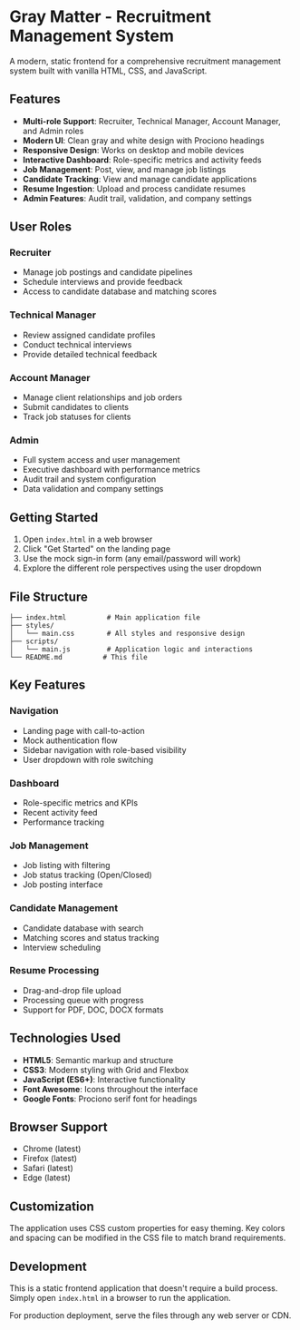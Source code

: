 # Gray Matter - Recruitment Management System

A modern, static frontend for a comprehensive recruitment management system built with vanilla HTML, CSS, and JavaScript.

## Features

- **Multi-role Support**: Recruiter, Technical Manager, Account Manager, and Admin roles
- **Modern UI**: Clean gray and white design with Prociono headings
- **Responsive Design**: Works on desktop and mobile devices
- **Interactive Dashboard**: Role-specific metrics and activity feeds
- **Job Management**: Post, view, and manage job listings
- **Candidate Tracking**: View and manage candidate applications
- **Resume Ingestion**: Upload and process candidate resumes
- **Admin Features**: Audit trail, validation, and company settings

## User Roles

### Recruiter
- Manage job postings and candidate pipelines
- Schedule interviews and provide feedback
- Access to candidate database and matching scores

### Technical Manager
- Review assigned candidate profiles
- Conduct technical interviews
- Provide detailed technical feedback

### Account Manager
- Manage client relationships and job orders
- Submit candidates to clients
- Track job statuses for clients

### Admin
- Full system access and user management
- Executive dashboard with performance metrics
- Audit trail and system configuration
- Data validation and company settings

## Getting Started

1. Open `index.html` in a web browser
2. Click "Get Started" on the landing page
3. Use the mock sign-in form (any email/password will work)
4. Explore the different role perspectives using the user dropdown

## File Structure

```
├── index.html          # Main application file
├── styles/
│   └── main.css        # All styles and responsive design
├── scripts/
│   └── main.js         # Application logic and interactions
└── README.md          # This file
```

## Key Features

### Navigation
- Landing page with call-to-action
- Mock authentication flow
- Sidebar navigation with role-based visibility
- User dropdown with role switching

### Dashboard
- Role-specific metrics and KPIs
- Recent activity feed
- Performance tracking

### Job Management
- Job listing with filtering
- Job status tracking (Open/Closed)
- Job posting interface

### Candidate Management
- Candidate database with search
- Matching scores and status tracking
- Interview scheduling

### Resume Processing
- Drag-and-drop file upload
- Processing queue with progress
- Support for PDF, DOC, DOCX formats

## Technologies Used

- **HTML5**: Semantic markup and structure
- **CSS3**: Modern styling with Grid and Flexbox
- **JavaScript (ES6+)**: Interactive functionality
- **Font Awesome**: Icons throughout the interface
- **Google Fonts**: Prociono serif font for headings

## Browser Support

- Chrome (latest)
- Firefox (latest)
- Safari (latest)
- Edge (latest)

## Customization

The application uses CSS custom properties for easy theming. Key colors and spacing can be modified in the CSS file to match brand requirements.

## Development

This is a static frontend application that doesn't require a build process. Simply open `index.html` in a browser to run the application.

For production deployment, serve the files through any web server or CDN.
